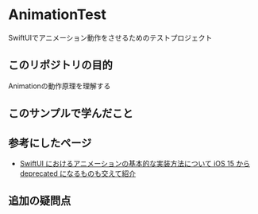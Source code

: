 # AnimationTest
SwiftUIでアニメーション動作をさせるためのテストプロジェクト

## このリポジトリの目的
Animationの動作原理を理解する

## このサンプルで学んだこと

## 参考にしたページ
- [SwiftUI におけるアニメーションの基本的な実装方法について iOS 15 から deprecated になるものも交えて紹介](https://qiita.com/kalupas226/items/153fdaf783379e7d865a)

## 追加の疑問点
